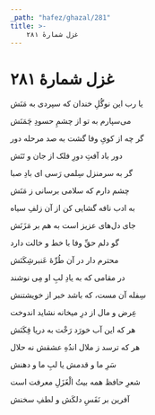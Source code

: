 ```yaml
---
_path: "hafez/ghazal/281"
title: >-
    غزل شمارهٔ ۲۸۱
---
```

# غزل شمارهٔ ۲۸۱

<div class="b" id="bn1"><div class="m1"><p>یا رب این نوگُلِ خندان که سپردی به مَنَش</p></div>
<div class="m2"><p>می‌سپارم به تو از چشمِ حسودِ چَمَنَش</p></div></div>
<div class="b" id="bn2"><div class="m1"><p>گر چه از کویِ وفا گشت به صد مرحله دور</p></div>
<div class="m2"><p>دور باد آفتِ دورِ فلک از جان و تَنَش</p></div></div>
<div class="b" id="bn3"><div class="m1"><p>گر به سرمنزل سِلمی رَسی ای بادِ صبا</p></div>
<div class="m2"><p>چشم دارم که سلامی برسانی ز مَنَش</p></div></div>
<div class="b" id="bn4"><div class="m1"><p>به ادب نافه گشایی کن از آن زلفِ سیاه</p></div>
<div class="m2"><p>جای دل‌های عزیز است به هم بر مَزَنَش</p></div></div>
<div class="b" id="bn5"><div class="m1"><p>گو دلم حقِّ وفا با خط و خالت دارد</p></div>
<div class="m2"><p>محترم دار در آن طُرِّهٔ عَنبرشِکَنَش</p></div></div>
<div class="b" id="bn6"><div class="m1"><p>در مقامی که به یادِ لبِ او مِی نوشند</p></div>
<div class="m2"><p>سِفله آن مست، که باشد خبر از خویشتنش</p></div></div>
<div class="b" id="bn7"><div class="m1"><p>عِرض و مال از درِ میخانه نشاید اندوخت</p></div>
<div class="m2"><p>هر که این آب خورَد رَخْت به دریا فِکَنَش</p></div></div>
<div class="b" id="bn8"><div class="m1"><p>هر که ترسد ز ملال اندُهِ عشقش نه حلال</p></div>
<div class="m2"><p>سَرِ ما و قدمش یا لبِ ما و دهنش</p></div></div>
<div class="b" id="bn9"><div class="m1"><p>شعرِ حافظ همه بیتُ الْغَزَلِ معرفت است</p></div>
<div class="m2"><p>آفرین بر نَفَسِ دلکَش و لطفِ سخنش</p></div></div>
